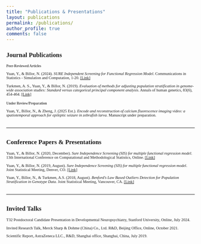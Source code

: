 ```yaml
---
title: "Publications & Presentations"
layout: publications
permalink: /publications/
author_profile: true
comments: false
---
```


<h2 style="font-family:Times New Roman; font-size:1.2em;">Journal Publications</h2>

<div style="font-family:Times New Roman; font-size:0.75em;">
<h3 style="font-family:Times New Roman; font-size:0.9em; color:#4a4a4a;">Peer-Reviewed Articles</h3>

<ul style="list-style-type: none; padding-left: 0;">
    <li style="margin-bottom: 1em;">Yuan, Y., & Billor, N. (2024). <em>SURE Independent Screening for Functional Regression Model</em>. Communications in Statistics - Simulation and Computation, 1-20. 
    <a href="https://www.tandfonline.com/doi/abs/10.1080/03610918.2024.2325567">[Link]</a></li>
    <li style="margin-bottom: 1em;">Turkmen, A. S., Yuan, Y., & Billor, N. (2019). <em>Evaluation of methods for adjusting population stratification in genome-wide association studies: Standard versus categorical principal component analysis</em>. Annals of human genetics, 83(6), 454-464. 
    <a href="https://onlinelibrary.wiley.com/doi/abs/10.1111/ahg.12339">[Link]</a></li>
</ul>

<h3 style="font-family:Times New Roman; font-size:0.9em; margin-top:1.5em; color:#4a4a4a;">Under Review/Preparation</h3>

<ul style="list-style-type: none; padding-left: 0;">
    <li style="margin-bottom: 1em;">Yuan, Y., Billor, N., & Zheng, J. (2025 Est.). <em>Encode and reconstruction of calcium fluorescence imaging video: a spatiotemporal approach for epileptic seizure in zebrafish larva</em>. Manuscript under preparation.</li>
</ul>
</div>

<hr style="margin: 2em 0;">

<h2 style="font-family:Times New Roman; font-size:1.2em;">Conference Papers & Presentations</h2>

<div style="font-family:Times New Roman; font-size:0.75em;">
<ul style="list-style-type: none; padding-left: 0;">
    <li style="margin-bottom: 1em;">Yuan, Y., & Billor, N. (2020, December). <em>Sure Independence Screening (SIS) for multiple functional regression model</em>. 13th International Conference on Computational and Methodological Statistics, Online. 
    <a href="https://www.cmstatistics.org/RegistrationsV2/CMStatistics2020/viewSubmission.php?id=919&token=162q9oqq1r155934q7683p908196o139">[Link]</a></li>
    <li style="margin-bottom: 1em;">Yuan, Y., & Billor, N. (2019, August). <em>Sure Independence Screening (SIS) for multiple functional regression model</em>. Joint Statistical Meeting, Denver, CO. 
    <a href="https://ww2.amstat.org/meetings/jsm/2019/onlineprogram/AbstractDetails.cfm?abstractid=301670">[Link]</a></li>
    <li style="margin-bottom: 1em;">Yuan, Y., Billor, N., & Turkmen, A.S. (2018, August). <em>Benford's Law Based Outliers Detection for Population Stratification in Genotype Data</em>. Joint Statistical Meeting, Vancouver, CA. 
    <a href="https://www.researchgate.net/publication/330505739_Benford%27s_Law_Based_Outliers_Detection_for_Population_Stratification_in_Genotype_Data">[Link]</a></li>
</ul>
</div>

<hr style="margin: 2em 0;">

<h2 style="font-family:Times New Roman; font-size:1.2em;">Invited Talks</h2>

<div style="font-family:Times New Roman; font-size:0.75em;">
<ul style="list-style-type: none; padding-left: 0;">
    <li style="margin-bottom: 1em;">T32 Postdoctoral Candidate Presentation in Developmental Neuropsychiatry, Stanford University, Online, July 2024.</li>
    <li style="margin-bottom: 1em;">Invited Research Talk, Merck Sharp & Dohme (China) Co., Ltd. R&D, Beijing Office, Online, October 2021.</li>  
    <li style="margin-bottom: 1em;">Scientific Report, AstraZeneca LLC., R&D, Shanghai office, Shanghai, China, July 2019.</li>
</ul>
</div>
